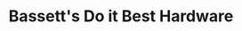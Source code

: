 ---
title: "Bassett's Do it Best Hardware"
url: /port-clinton/bassetts-do-it-best-hardware/
shop: Eisenwaren
---